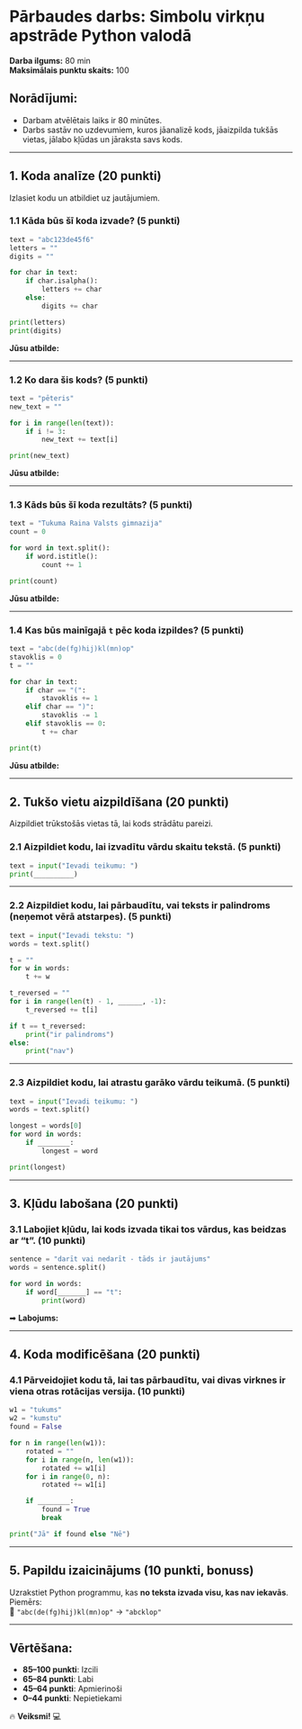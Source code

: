 # **Pārbaudes darbs: Simbolu virkņu apstrāde Python valodā**

**Darba ilgums:** 80 min  
**Maksimālais punktu skaits:** 100  

## **Norādījumi:**  
- Darbam atvēlētais laiks ir 80 minūtes.  
- Darbs sastāv no uzdevumiem, kuros jāanalizē kods, jāaizpilda tukšās vietas, jālabo kļūdas un jāraksta savs kods.  

---

## **1. Koda analīze (20 punkti)**  

Izlasiet kodu un atbildiet uz jautājumiem.

### **1.1** Kāda būs šī koda izvade? (5 punkti)  
```python
text = "abc123de45f6"
letters = ""
digits = ""

for char in text:
    if char.isalpha():
        letters += char
    else:
        digits += char

print(letters)
print(digits)
```
**Jūsu atbilde:**  

---

### **1.2** Ko dara šis kods? (5 punkti)  
```python
text = "pēteris"
new_text = ""

for i in range(len(text)):
    if i != 3:
        new_text += text[i]

print(new_text)
```
**Jūsu atbilde:**  

---

### **1.3** Kāds būs šī koda rezultāts? (5 punkti)  
```python
text = "Tukuma Raina Valsts gimnazija"
count = 0

for word in text.split():
    if word.istitle():
        count += 1

print(count)
```
**Jūsu atbilde:**  

---

### **1.4** Kas būs mainīgajā `t` pēc koda izpildes? (5 punkti)  
```python
text = "abc(de(fg)hij)kl(mn)op"
stavoklis = 0
t = ""

for char in text:
    if char == "(":
        stavoklis += 1
    elif char == ")":
        stavoklis -= 1
    elif stavoklis == 0:
        t += char

print(t)
```
**Jūsu atbilde:**  

---

## **2. Tukšo vietu aizpildīšana (20 punkti)**  

Aizpildiet trūkstošās vietas tā, lai kods strādātu pareizi.

### **2.1** Aizpildiet kodu, lai izvadītu vārdu skaitu tekstā. (5 punkti)  
```python
text = input("Ievadi teikumu: ")
print(__________)
```

---

### **2.2** Aizpildiet kodu, lai pārbaudītu, vai teksts ir palindroms (neņemot vērā atstarpes). (5 punkti)  
```python
text = input("Ievadi tekstu: ")
words = text.split()

t = ""
for w in words:
    t += w

t_reversed = ""
for i in range(len(t) - 1, ______, -1):
    t_reversed += t[i]

if t == t_reversed:
    print("ir palindroms")
else:
    print("nav")
```

---

### **2.3** Aizpildiet kodu, lai atrastu garāko vārdu teikumā. (5 punkti)  
```python
text = input("Ievadi teikumu: ")
words = text.split()

longest = words[0]
for word in words:
    if ________:
        longest = word

print(longest)
```

---

## **3. Kļūdu labošana (20 punkti)**  

### **3.1** Labojiet kļūdu, lai kods izvada tikai tos vārdus, kas beidzas ar “t”. (10 punkti)  
```python
sentence = "darīt vai nedarīt - tāds ir jautājums"
words = sentence.split()

for word in words:
    if word[_______] == "t":
        print(word)
```
➡ **Labojums:**  

---

## **4. Koda modificēšana (20 punkti)**  

### **4.1** Pārveidojiet kodu tā, lai tas pārbaudītu, vai divas virknes ir viena otras rotācijas versija. (10 punkti)  
```python
w1 = "tukums"
w2 = "kumstu"
found = False

for n in range(len(w1)):
    rotated = ""
    for i in range(n, len(w1)):
        rotated += w1[i]
    for i in range(0, n):
        rotated += w1[i]

    if ________:
        found = True
        break

print("Jā" if found else "Nē")
```

---

## **5. Papildu izaicinājums (10 punkti, bonuss)**  

Uzrakstiet Python programmu, kas **no teksta izvada visu, kas nav iekavās**.  
Piemērs:  
📌 `"abc(de(fg)hij)kl(mn)op"` → `"abcklop"`  

---

## **Vērtēšana:**  
- **85–100 punkti**: Izcili  
- **65–84 punkti**: Labi  
- **45–64 punkti**: Apmierinoši  
- **0–44 punkti**: Nepietiekami  

🔥 **Veiksmi!** 💻

